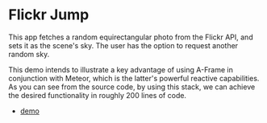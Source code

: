 Flickr Jump
================================

This app fetches a random equirectangular photo from the Flickr API, and sets it as the scene's sky. The user has the option to request another random sky. 

This demo intends to illustrate a key advantage of using A-Frame in conjunction with Meteor, which is the latter's powerful reactive capabilities. As you can see from the source code, by using this stack, we can achieve the desired functionality in roughly 200 lines of code.

- [demo](http://vlad.balan.space/magic/examples/FlickrJump)